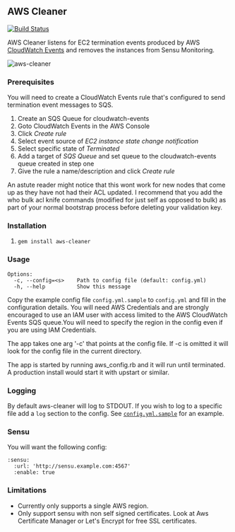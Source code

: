 ## AWS Cleaner

[![Build Status](https://travis-ci.org/icalvete/aws-cleaner.svg?branch=master)](https://travis-ci.org/eheydrick/aws-cleaner)

AWS Cleaner listens for EC2 termination events produced by AWS [CloudWatch Events](http://docs.aws.amazon.com/AmazonCloudWatch/latest/DeveloperGuide/WhatIsCloudWatchEvents.html)
and removes the instances from Sensu Monitoring.

![aws-cleaner](https://raw.github.com/icalvete/aws-cleaner/master/aws-cleaner.png)

### Prerequisites

You will need to create a CloudWatch Events rule that's configured to send termination event messages to SQS.

1. Create an SQS Queue for cloudwatch-events
1. Goto CloudWatch Events in the AWS Console
1. Click *Create rule*
1. Select event source of *EC2 instance state change notification*
1. Select specific state of *Terminated*
1. Add a target of *SQS Queue* and set queue to the cloudwatch-events queue created in step one
1. Give the rule a name/description and click *Create rule*

An astute reader might notice that this wont work for new nodes that come up as they have not had their ACL updated. I recommend that you add the who bulk acl knife commands (modified for just self as opposed to bulk) as part of your normal bootstrap process before deleting your validation key.

### Installation

1. `gem install aws-cleaner`

### Usage

```
Options:
  -c, --config=<s>    Path to config file (default: config.yml)
  -h, --help          Show this message
```

Copy the example config file ``config.yml.sample`` to ``config.yml``
and fill in the configuration details. You will need AWS Credentials
and are strongly encouraged to use an IAM user with access limited to
the AWS CloudWatch Events SQS queue.You will need to specify the region
in the config even if you are using IAM Credentials.

The app takes one arg '-c' that points at the config file. If -c is
omitted it will look for the config file in the current directory.

The app is started by running aws_config.rb and it will run until
terminated. A production install would start it with upstart or
similar.

### Logging

By default aws-cleaner will log to STDOUT. If you wish to log to a specific file
add a `log` section to the config. See [`config.yml.sample`](config.yml.sample) for an example.

### Sensu

You will want the following config:
```
:sensu:
  :url: 'http://sensu.example.com:4567'
  :enable: true
```

### Limitations

- Currently only supports a single AWS region.
- Only support sensu with non self signed certificates. Look at Aws Certificate Manager or Let's Encrypt for free SSL certificates.
